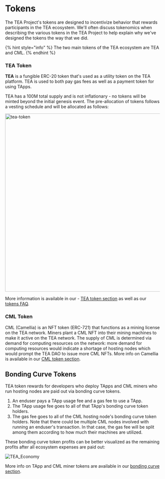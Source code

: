# Tokens
The TEA Project's tokens are designed to incentivize behavior that rewards participants in the TEA ecosystem. We'll often discuss tokenomics when describing the various tokens in the TEA Project to help explain why we've designed the tokens the way that we did.

{% hint style="info" %}
The two main tokens of the TEA ecosystem are TEA and CML.
{% endhint %}

### TEA Token
**TEA** is a fungible ERC-20 token that's used as a utility token on the TEA platform. TEA is used to both pay gas fees as well as a payment token for using TApps.

TEA has a 100M total supply and is not inflationary - no tokens will be minted beyond the initial genesis event. The pre-allocation of tokens follows a vesting schedule and will be allocated as follows:

<img width="578" alt="tea-token" src="https://user-images.githubusercontent.com/86096370/213342482-55b9be9b-2d01-44a2-a141-493d4b40e3a5.png">

More information is available in our - [TEA token section](_token/README.md) as well as our [tokens FAQ](FAQ-Tokens.md).

### CML Token
CML (Camellia) is an NFT token (ERC-721) that functions as a mining license on the TEA network. Miners plant a CML NFT into their mining machines to make it active on the TEA network. The supply of CML is determined via demand for computing resources on the network: more demand for computing resources would indicate a shortage of hosting nodes which would prompt the TEA DAO to issue more CML NFTs. More info on Camellia is available in our [CML token section](cml-tokens/README.md).

## Bonding Curve Tokens
TEA token rewards for developers who deploy TApps and CML miners who run hosting nodes are paid out via bonding curve tokens.

1. An enduser pays a TApp usage fee and a gas fee to use a TApp.
2. The TApp usage fee goes to all of that TApp's bonding curve token holders.
3. The gas fee goes to all of the CML hosting node's bonding curve token holders. Note that there could be multiple CML nodes involved with running an enduser's transaction. In that case, the gas fee will be split among them according to how much their machines are utilized.

These bonding curve token profits can be better visualized as the remaining profits after all ecosystem expenses are paid out:

![TEA_Economy](https://user-images.githubusercontent.com/86096370/213603062-895dc8c3-f478-4d85-8e1e-5fb44832bd79.png)

More info on TApp and CML miner tokens are available in our [bonding curve section](bonding-curve-tokens/README.md).




